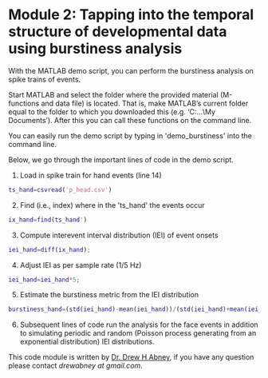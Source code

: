 # Module 2: Tapping into the temporal structure of developmental data using burstiness analysis

With the MATLAB demo script, you can perform the burstiness analysis on spike trains of events. 

Start MATLAB and select the folder where the provided material (M-functions and data file) is located. That is, make MATLAB’s current folder equal to the folder to which you downloaded this (e.g. ‘C:\...\My Documents’). After this you can call these functions on the command line.

You can easily run the demo script by typing in 'demo_burstiness' into the command line.

Below, we go through the important lines of code in the demo script. 


1. Load in spike train for hand events (line 14)
```matlab
ts_hand=csvread('p_head.csv')
```

2. Find (i.e., index) where in the 'ts_hand' the events occur
```matlab
ix_hand=find(ts_hand')
```

3. Compute interevent interval distribution (IEI) of event onsets
```matlab
iei_hand=diff(ix_hand);
```

4. Adjust IEI as per sample rate (1/5 Hz)
```matlab
iei_hand=iei_hand*5;
```

5. Estimate the burstiness metric from the IEI distribution
```matlab
burstiness_hand=(std(iei_hand)-mean(iei_hand))/(std(iei_hand)+mean(iei_hand));
```

6. Subsequent lines of code run the analysis for the face events in addition to simulating periodic and random (Poisson process generating from an exponential distribution) IEI distributions. 

This code module is written by [Dr. Drew H Abney](https://drewabney.github.io/), if you have any question please contact *drewabney at gmail.com*.